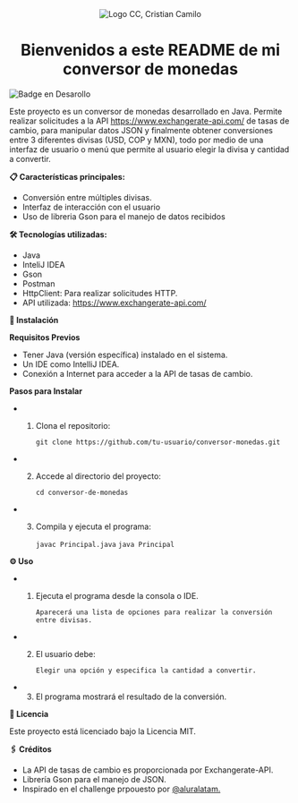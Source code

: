 <div align="center">
  <img src="https://github.com/user-attachments/assets/36c5d500-c7af-4a20-91dc-6e48bfdc3af7" alt="Logo CC, Cristian Camilo">
</div>
<h1 align="center"> Bienvenidos a este README de mi conversor de monedas </h1>

![Badge en Desarollo](https://img.shields.io/badge/Estatus-EN%20DESAROLLO-green)

Este proyecto es un conversor de monedas desarrollado en Java. Permite realizar solicitudes a la API https://www.exchangerate-api.com/ de tasas de cambio, para manipular datos JSON y finalmente obtener conversiones entre 3 diferentes divisas (USD, COP y MXN), todo por medio de una interfaz de usuario o menú que permite al usuario elegir la divisa y cantidad a convertir.

**📋 Características principales:**

*   Conversión entre múltiples divisas.
*   Interfaz de interacción con el usuario
*   Uso de libreria Gson para el manejo de datos recibidos

**🛠️ Tecnologías utilizadas:**

*   Java
*   InteliJ IDEA 
*   Gson
*   Postman
*   HttpClient: Para realizar solicitudes HTTP.
*   API utilizada: https://www.exchangerate-api.com/

**🔧 Instalación**

  **Requisitos Previos**
  
* Tener Java (versión específica) instalado en el sistema.
* Un IDE como IntelliJ IDEA.
* Conexión a Internet para acceder a la API de tasas de cambio.

**Pasos para Instalar**

* 1) Clona el repositorio:
 
        ```git clone https://github.com/tu-usuario/conversor-monedas.git```
* 2) Accede al directorio del proyecto:
     
        ```cd conversor-de-monedas```
* 3) Compila y ejecuta el programa:
     
        ```javac Principal.java```
        ```java Principal```

**⚙ Uso**

* 1) Ejecuta el programa desde la consola o IDE.
 
     ```Aparecerá una lista de opciones para realizar la conversión entre divisas.```
* 2) El usuario debe:

     ```Elegir una opción y especifica la cantidad a convertir.```

* 3) El programa mostrará el resultado de la conversión.
 

**📑 Licencia**

Este proyecto está licenciado bajo la Licencia MIT.

**🖇 Créditos**

* La API de tasas de cambio es proporcionada por Exchangerate-API.
* Librería Gson para el manejo de JSON.
* Inspirado en el challenge prpouesto por [@aluralatam.](https://www.aluracursos.com/)

  
